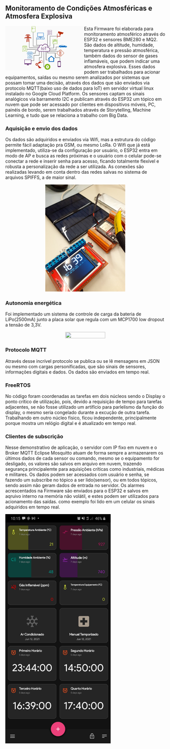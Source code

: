 ## Monitoramento de Condições Atmosféricas e Atmosfera Explosiva

<a href='https://github.com/jamesgilbs/portifolio/tree/main/longshort-cointegracao'><img src='https://github.com/jamesgilbs/portifolio/blob/main/iot-mqtt-atmosfera/figures/iot.png' align="left" height="139" /></a>

Esta Firmware foi elaborada para monitoramento atmosférico através do ESP32 e sensores BME280 e MQ2. São dados de altitude, humidade, temperatura e pressão atmosférica, também dados do sensor de gases inflamáveis, que podem indicar uma atmosfera explosiva. Esses dados podem ser trabalhados para acionar equipamentos, saídas ou mesmo serem analizados por sistemas que possam tomar uma decisão, através dos dados que são enviados via protocolo MQTT(baixo uso de dados para IoT) em servidor virtual linux instalado no Google Cloud Platform. Os sensores captam os sinais analógicos via barramento I2C e publicam através do ESP32 um tópico em nuvem que pode ser acessado por clientes em dispositivos móveis, PC, painéis de bordo, serem trabalhados através de Storytelling, Machine Learning, e tudo que se relaciona a trabalho com Big Data.

### Aquisição e envio dos dados
Os dados são adquiridos e enviados via Wifi, mas a estrutura do código permite fácil adaptação pra GSM, ou mesmo LoRa. O Wifi que já está implementado, utiliza-se da configuração por usuário, o ESP32 entra em modo de AP e busca as redes próximas e o usuário com o celular pode-se conectar a rede e inserir senha para acesso, ficando totalmente flexível e robusta a personalização da rede a ser utilizada. As conexões são realizadas levando em conta dentro das redes salvas no sistema de arquivos SPIFFS, a de maior sinal.

<p align="center">
  <img width="50%" height="50%" src="figures/placa.jpg">
</p>

### Autonomia energética
Foi implementado um sistema de controle de carga da bateria de LiPo(2500mA) junto a placa solar que regula com um MCP1700 low dropout a tensão de 3,3V.

<p align="center">
  <img width="50%" height="50%" src="figures/placa-solar.jpg">
</p>

### Protocolo MQTT
Através desse incrível protocolo se publica ou se lê mensagens em JSON ou mesmo com cargas personificadas, que são sinais de sensores, informações digitais e dados. Os dados são enviados em tempo real. 

### FreeRTOS
No código foram coordenadas as tarefas em dois núcleos sendo o Display o ponto crítico de utilização, pois, devido a requisição de tempo para tarefas adjacentes, se não fosse utilizado um artifício para parlelismo da função do display, o mesmo seria congelado durante a excução de outra tarefa. Trabalhando em outro núcleo físico, ficou independente, principalmente porque mostra um relógio digital e é atualizado em tempo real.

### Clientes de subscrição
Nesse demonstrativo de aplicação, o servidor com IP fixo em nuvem e o Broker MQTT Eclipse Mosquitto atuam de forma sempre a armazenarem os últimos dados de cada sensor ou comando, mesmo se o equipamento for desligado, os valores são salvos em arquivo em nuvem, trazendo segurança principalemte para aquisições críticas como industriais, médicas e militares. Os dados podem ser acessados com usuário e senha, se fazendo um subscribe no tópico a ser lido(sensor), ou em todos tópicos, sendo assim não geram dados de entrada no servidor. Os alarmes acrescentados na Firmware são enviados para o ESP32 e salvos em aqruivo interno na memória não volátil, e estes podem ser utilizados para acionamento das saídas. como exemplo foi lido em um celular os sinais adquiridos em tempo real.

<a href='https://github.com/jamesgilbs/portifolio/tree/main/longshort-cointegracao'><img src='https://github.com/jamesgilbs/portifolio/blob/main/iot-mqtt-atmosfera/figures/mqtt-cel.jpg' align="center" height="720" /></a>
